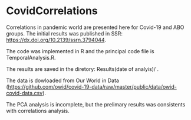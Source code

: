 # CovidCorrelations
Correlations in pandemic world are presented here for Covid-19 and ABO groups.
The initial results was published in SSR: https://dx.doi.org/10.2139/ssrn.3794044.

The code was implemented in R and the principal code file is TemporalAnalysis.R. 

The results are saved in the diretory: Results(date of analyis)/ .  

The data is dowloaded from Our World in Data (https://github.com/owid/covid-19-data/raw/master/public/data/owid-covid-data.csv).

The PCA analysis is incomplete, but the prelimary results was consistents with correlations analysis.
